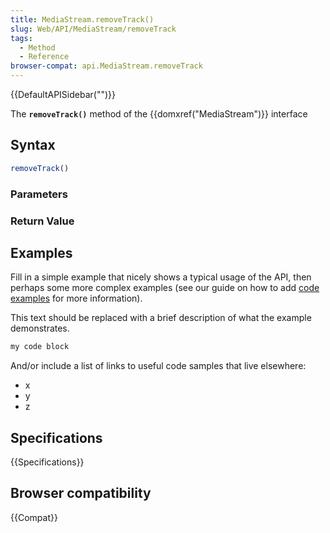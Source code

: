 ```yaml
---
title: MediaStream.removeTrack()
slug: Web/API/MediaStream/removeTrack
tags:
  - Method
  - Reference
browser-compat: api.MediaStream.removeTrack
---
```

{{DefaultAPISidebar("")}}

The **`removeTrack()`** method of the {{domxref("MediaStream")}} interface 

## Syntax

```js
removeTrack()
```

### Parameters



### Return Value



## Examples

Fill in a simple example that nicely shows a typical usage of the API, then perhaps some more complex examples (see our guide on how to add [code examples](/en-US/docs/MDN/Contribute/Structures/Code_examples) for more information).

This text should be replaced with a brief description of what the example demonstrates.

```js
my code block
```

And/or include a list of links to useful code samples that live elsewhere:

*   x
*   y
*   z

## Specifications

{{Specifications}}

## Browser compatibility

{{Compat}}

